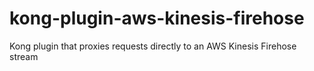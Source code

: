 # kong-plugin-aws-kinesis-firehose
Kong plugin that proxies requests directly to an AWS Kinesis Firehose stream
